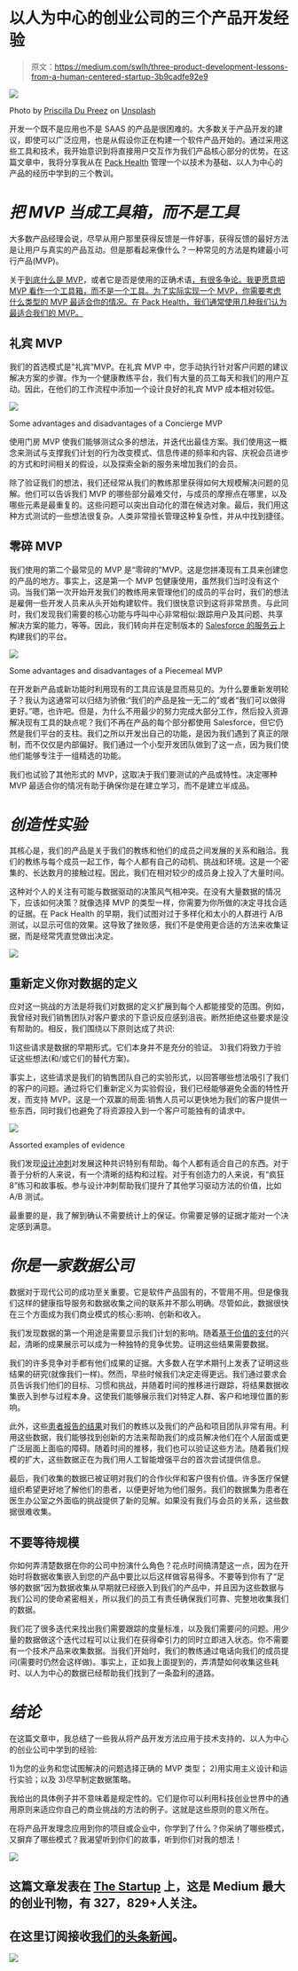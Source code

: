 # 以人为中心的创业公司的三个产品开发经验

> 原文：<https://medium.com/swlh/three-product-development-lessons-from-a-human-centered-startup-3b9cadfe92e9>

![](img/ab1a054488c510bb0dc20f4e3a471db8.png)

Photo by [Priscilla Du Preez](https://unsplash.com/@priscilladupreez?utm_source=medium&utm_medium=referral) on [Unsplash](https://unsplash.com?utm_source=medium&utm_medium=referral)

开发一个既不是应用也不是 SAAS 的产品是很困难的。大多数关于产品开发的建议，即使可以广泛应用，也是从假设你正在构建一个软件产品开始的。通过采用这些工具和技术，我开始意识到将直接用户交互作为我们产品核心部分的优势。在这篇文章中，我将分享我从在 [Pack Health](https://packhealth.com/) 管理一个以技术为基础、以人为中心的产品的经历中学到的三个教训。

# *把 MVP 当成工具箱，而不是工具*

大多数产品经理会说，尽早从用户那里获得反馈是一件好事，获得反馈的最好方法是让用户与真实的产品互动。但是那看起来像什么？一种常见的方法是构建最小可行产品(MVP)。

关于[到底什么是 MVP](https://blog.leanstack.com/minimum-viable-product-mvp-7e280b0b9418)，或者它是否是使用的正确术语[，有很多争论。我更愿意把 MVP 看作一个工具箱，而不是一个工具。为了实际实现一个 MVP，你需要考虑什么类型的 MVP 最适合你的情况。在 Pack Health，我们通常使用几种我们认为最适合我们的 MVP。](/the-happy-startup-school/beyond-mvp-10-steps-to-make-your-product-minimum-loveable-51800164ae0c)

## 礼宾 MVP

我们的首选模式是“礼宾”MVP。在礼宾 MVP 中，您手动执行针对客户问题的建议解决方案的步骤。作为一个健康教练平台，我们有大量的员工每天和我们的用户互动。因此，在他们的工作流程中添加一个设计良好的礼宾 MVP 成本相对较低。

![](img/bd3bacee17b35aba7a613009dec544ff.png)

Some advantages and disadvantages of a Concierge MVP

使用门房 MVP 使我们能够测试众多的想法，并迭代出最佳方案。我们使用这一概念来测试与支撑我们计划的行为改变模式、信息传递的频率和内容、庆祝会员进步的方式和时间相关的假设，以及探索全新的服务来增加我们的会员。

除了验证我们的想法，我们还经常从我们的教练那里获得如何大规模解决问题的见解。他们可以告诉我们 MVP 的哪些部分最难交付，与成员的摩擦点在哪里，以及哪些元素是最重复的。这些问题可以突出自动化的潜在候选对象。最后，我们用这种方式测试的一些想法很复杂。人类非常擅长管理这种复杂性，并从中找到捷径。

## 零碎 MVP

我们使用的第二个最常见的 MVP 是“零碎的”MVP。这是您拼凑现有工具来创建您的产品的地方。事实上，这是第一个 MVP 包健康使用，虽然我们当时没有这个词。当我们第一次开始开发我们的教练用来管理他们的成员的平台时，我们的想法是雇佣一些开发人员来从头开始构建软件。我们很快意识到这将非常昂贵。与此同时，我们发现我们需要的核心功能与呼叫中心非常相似:跟踪用户及其问题、共享解决方案的能力，等等。因此，我们转向并在定制版本的 [Salesforce 的服务云](https://www.salesforce.com/products/service-cloud/overview/)上构建我们的平台。

![](img/b301ad72da1c0bd8dab0507320df2e52.png)

Some advantages and disadvantages of a Piecemeal MVP

在开发新产品或新功能时利用现有的工具应该是显而易见的。为什么要重新发明轮子？我认为这通常可以归结为骄傲:“我们的产品是独一无二的”或者“我们可以做得更好。”嗯，也许吧。但是，为什么不用最少的努力完成大部分工作，然后投入资源解决现有工具的缺点呢？我们不再在产品的每个部分都使用 Salesforce，但它仍然是我们平台的支柱。我们之所以开发出自己的功能，是因为我们遇到了真正的限制，而不仅仅是内部偏好。我们通过一个小型开发团队做到了这一点，因为我们使他们能够专注于一组精选的功能。

我们也试验了其他形式的 MVP，这取决于我们要测试的产品或特性。决定哪种 MVP 最适合你的情况有助于确保你是在建立学习，而不是建立半成品。

# *创造性实验*

其核心是，我们的产品是关于我们的教练和他们的成员之间发展的关系和融洽。我们的教练与每个成员一起工作，每个人都有自己的动机、挑战和环境。这是一个密集的、长达数月的接触过程。因此，我们在相对较少的成员身上投入了大量时间。

这种对个人的关注有可能与数据驱动的决策风气相冲突。在没有大量数据的情况下，应该如何决策？就像选择 MVP 的类型一样，你需要为你所做的决定寻找合适的证据。在 Pack Health 的早期，我们试图对过于多样化和太小的人群进行 A/B 测试，以显示可信的效果。这导致了挫败感，我们不是使用更合适的方法来收集证据，而是经常凭直觉做出决定。

![](img/fe8d7229deb238048cb89f1fb8d8c9f0.png)

## 重新定义你对数据的定义

应对这一挑战的方法是将我们对数据的定义扩展到每个人都能接受的范围。例如，我曾经对我们销售团队对客户要求的下意识反应感到沮丧。断然拒绝这些要求是没有帮助的。相反，我们围绕以下原则达成了共识:

1)这些请求是数据的早期形式。它们本身并不是充分的验证。
3)我们将致力于验证这些想法(和/或它们的替代方案)。

事实上，这些请求是我们的销售团队自己的实验形式，以回答哪些想法吸引了我们的客户的问题。通过将它们重新定义为实验假设，我们已经能够避免全面的特性开发，而支持 MVP。这是一个双赢的局面:销售人员可以更快地为我们的客户提供一些东西，同时我们也避免了将资源投入到一个客户可能独有的请求中。

![](img/88ee45733fcf0741a11be467ce4f438e.png)

Assorted examples of evidence

我们发现[设计冲刺](http://www.gv.com/sprint/)对发展这种共识特别有帮助。每个人都有适合自己的东西。对于善于分析的人来说，有一个清晰的结构和过程。对于有创造力的人来说，有“疯狂 8”练习和故事板。参与设计冲刺帮助我们提升了其他学习驱动方法的价值，比如 A/B 测试。

最重要的是，我了解到确认不需要统计上的保证。你需要足够的证据才能对一个决定感到满意。

# *你是一家数据公司*

数据对于现代公司的成功至关重要。它是软件产品固有的，不管用不用。但是像我们这样的健康指导服务和数据收集之间的联系并不那么明确。尽管如此，数据很快在三个方面成为我们商业模式的核心:影响、创新和收入。

我们发现数据的第一个用途是需要显示我们计划的影响。随着[基于价值的支付](https://www.cms.gov/Medicare/Quality-Initiatives-Patient-Assessment-Instruments/Value-Based-Programs/Value-Based-Programs.html)的兴起，清晰的成果展示可以成为一种独特的竞争优势。证明这些结果需要数据。

我们的许多竞争对手都有他们成果的证据。大多数人在学术期刊上发表了证明这些结果的研究(就像我们一样)。然而，早些时候我们决定走得更远。我们通过要求会员告诉我们他们的目标、习惯和挑战，并随着时间的推移进行跟踪，将结果数据收集嵌入到参与过程本身。这使我们能够展示我们对特定人群、客户和地理位置的影响。

此外，这些[患者报告的结果](https://amp.medpagetoday.com/publichealthpolicy/clinicaltrials/69846)对我们的教练以及我们的产品和项目团队非常有用。利用这些数据，我们能够找到创新的方法来帮助我们的成员解决他们在个人层面或更广泛层面上面临的障碍。随着时间的推移，我们也可以验证这些方法。随着我们规模的扩大，这些数据正在为我们用人工智能增强平台的首次尝试提供信息。

最后，我们收集的数据已被证明对我们的合作伙伴和客户很有价值。许多医疗保健组织希望更好地了解他们的患者，以便更好地为他们服务。我们的数据集为患者在医生办公室之外面临的挑战提供了新的见解。如果没有我们与会员的关系，这些数据很难收集。

## 不要等待规模

你如何弄清楚数据在你的公司中扮演什么角色？花点时间搞清楚这一点，因为在开始时将数据收集嵌入到您的产品中要比以后这样做容易得多。不要等到你有了“足够的数据”因为数据收集从早期就已经嵌入到我们的产品中，并且因为这些数据与我们公司的使命紧密相关，所以我们的员工有责任确保我们可靠、完整地收集我们的数据。

我们花了很多迭代来找出我们需要跟踪的度量标准，以及我们需要问的问题。用少量的数据做这个迭代过程可以让我们在获得牵引力的同时立即进入状态。你不需要有一个技术产品来收集数据。当我们开始时，我们的教练通过电话向我们的成员提问(需要时仍然会这样做)。事实上，正如我上面提到的，弄清楚如何收集这些耗时、以人为中心的数据已经帮助我们找到了一条盈利的道路。

# *结论*

在这篇文章中，我总结了一些我从将产品开发方法应用于技术支持的、以人为中心的创业公司中学到的经验:

1)为您的业务和您试图解决的问题选择正确的 MVP 类型；
2)用实用主义设计和运行实验；以及
3)尽早制定数据策略。

我给出的具体例子并不意味着是规定性的。它们是你可以利用科技创业世界中的通用原则来适应你自己的商业挑战的方法的例子。这就是这些原则的意义所在。

在将产品开发理念应用到你的项目或企业中，你学到了什么？你采纳了哪些模式，又摒弃了哪些模式？我渴望听到你们的故事，听到你们对我的想法！

[![](img/308a8d84fb9b2fab43d66c117fcc4bb4.png)](https://medium.com/swlh)

## 这篇文章发表在 [The Startup](https://medium.com/swlh) 上，这是 Medium 最大的创业刊物，有 327，829+人关注。

## 在这里订阅接收[我们的头条新闻](http://growthsupply.com/the-startup-newsletter/)。

[![](img/b0164736ea17a63403e660de5dedf91a.png)](https://medium.com/swlh)